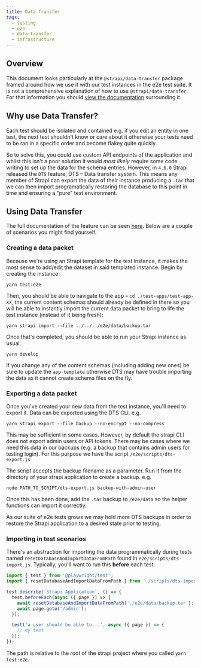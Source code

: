 ```yaml
---
title: Data Transfer
tags:
  - testing
  - e2e
  - data-transfer
  - infrastructure
---
```


## Overview

This document looks particularly at the `@strapi/data-transfer` package framed around how we use it with our test instances in the e2e test suite. It is not a comprehensive explanation of how to use `@strapi/data-transfer`. For that information you should [view the documentation](https://docs.strapi.io/developer-docs/latest/developer-resources/data-management.html) surrounding it.

## Why use Data Transfer?

Each test should be isolated and contained e.g. if you edit an entity in one test, the next test shouldn't know or care about it otherwise your tests need to be ran in a specific order and become flakey quite quickly.

So to solve this, you could use custom API endpoints of the application and whilst this isn't a poor solution it would _most likely_ require some code writing to set up the data for the schema entries. However, in `4.6.0` Strapi released the `DTS` feature, DTS – Data transfer system. This means any member of Strapi can export the data of their instance producing a `.tar` that we can then import programatically restoring the database to this point in time and ensuring a "pure" test environment.

## Using Data Transfer

The full documentation of the feature can be seen [here](https://docs.strapi.io/developer-docs/latest/developer-resources/data-management.html). Below are a couple of scenarios you might find yourself.

### Creating a data packet

Because we're using an Strapi template for the test instance, it makes the most sense to add/edit the dataset in said templated instance. Begin by creating the instance:

```shell
yarn test:e2e
```

Then, you should be able to navigate to the app – `cd ./test-apps/test-app-XX`, the current content schemas should already be defined in there so you will be able to instantly import the current data packet to bring to life the test instance (instead of it being fresh):

```shell
yarn strapi import --file ../../../e2e/data/backup.tar
```

Once that's completed, you should be able to run your Strapi instance as usual:

```shell
yarn develop
```

If you change any of the content schemas (including adding new ones) be sure to update the `app-template` otherwise DTS may have trouble importing the data as it cannot create schema files on the fly.

### Exporting a data packet

Once you've created your new data from the test instance, you'll need to export
it. Data can be exported using the DTS CLI. e.g.

```shell
yarn strapi export --file backup --no-encrypt --no-compress
```

This may be sufficient in some cases. However, by default the strapi CLI does
not export admin users or API tokens. There may be cases where we need this data
in our backups (e.g. a backup that contains admin users for testing login). For
this purpose we have the script `/e2e/scripts/dts-export.js`

The script accepts the backup filename as a parameter. Run it from the directory
of your strapi application to create a backup. e.g.

```shell
node PATH_TO_SCRIPT/dts-export.js backup-with-admin-user
```

Once this has been done, add the `.tar` backup to `/e2e/data` so the helper
functions can import it correctly.

As our suite of e2e tests grows we may hold more DTS backups in order to restore
the Strapi application to a desired state prior to testing.

### Importing in test scenarios

There's an abstraction for importing the data programmatically during tests named `resetDatabaseAndImportDataFromPath` found in `e2e/scripts/dts-import.js`. Typically, you'll want to run this **before** each test:

```ts {2,5-8}
import { test } from '@playwright/test';
import { resetDatabaseAndImportDataFromPath } from './scripts/dts-import';

test.describe('Strapi Application', () => {
  test.beforeEach(async ({ page }) => {
    await resetDatabaseAndImportDataFromPath('./e2e/data/backup.tar');
    await page.goto('/admin');
  });

  test('a user should be able to...', async ({ page }) => {
    // my test
  });
});
```

The path is relative to the root of the strapi project where you called `yarn test:e2e`.
